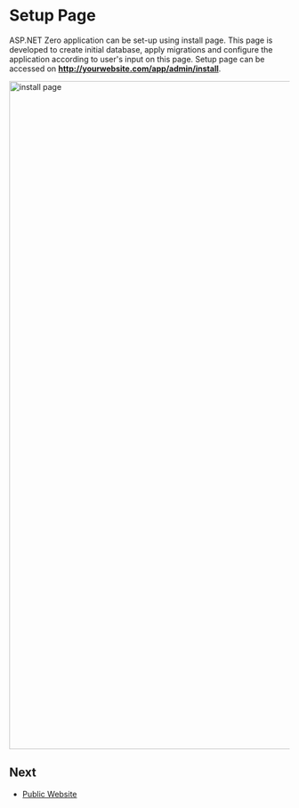 # Setup Page

ASP.NET Zero application can be set-up using install page. This page is developed to create initial database, apply migrations and configure the application according to user's input on this page. Setup page can be accessed on **http://yourwebsite.com/app/admin/install**.

<img src="D:/Github/documents/docs/en/images/install-page-core.png" alt="install page" class="img-thumbnail" width="1200" />

## Next

- [Public Website](Public-Website)